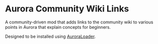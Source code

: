 # Aurora Community Wiki Links
A community-driven mod that adds links to the community wiki to various points in Aurora that explain concepts for beginners.

Designed to be installed using [AuroraLoader](https://github.com/Aurora-Modders/AuroraLoader/releases).